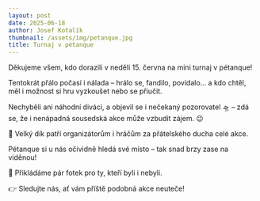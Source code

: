 ```yaml
---
layout: post
date: 2025-06-18
author: Josef Kotalík
thumbnail: /assets/img/petanque.jpg
title: Turnaj v pétanque
---
```


Děkujeme všem, kdo dorazili v neděli 15. června na mini turnaj v pétanque!

Tentokrát přálo počasí i nálada – hrálo se, fandilo, povídalo… a kdo chtěl, měl i možnost si hru vyzkoušet nebo se přiučit.

Nechyběli ani náhodní diváci, a objevil se i nečekaný pozorovatel 🛸 – zdá se, že i nenápadná sousedská akce může vzbudit zájem. 😉

👏 Velký dík patří organizátorům i hráčům za přátelského ducha celé akce.

Pétanque si u nás očividně hledá své místo – tak snad brzy zase na viděnou!

📸 Přikládáme pár fotek pro ty, kteří byli i nebyli.

👉 Sledujte nás, ať vám příště podobná akce neuteče!
